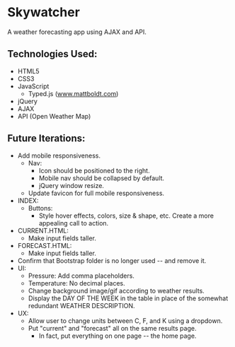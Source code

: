 # Skywatcher
A weather forecasting app using AJAX and API.

## Technologies Used:
- HTML5
- CSS3
- JavaScript
  - Typed.js (www.mattboldt.com)
- jQuery
- AJAX
- API (Open Weather Map)

## Future Iterations:
- Add mobile responsiveness.
  - Nav:
    - Icon should be positioned to the right.
    - Mobile nav should be collapsed by default.
    - jQuery window resize.
  - Update favicon for full mobile responsiveness.
- INDEX:
  - Buttons:
    - Style hover effects, colors, size & shape, etc. Create a more appealing call to action.
- CURRENT.HTML:
  - Make input fields taller.
- FORECAST.HTML:
  - Make input fields taller.
- Confirm that Bootstrap folder is no longer used -- and remove it.
- UI:
  - Pressure: Add comma placeholders.
  - Temperature: No decimal places.
  - Change background image/gif according to weather results.
  - Display the DAY OF THE WEEK in the table in place of the somewhat redundant WEATHER DESCRIPTION.
- UX:
  - Allow user to change units between C, F, and K using a dropdown.
  - Put "current" and "forecast" all on the same results page.
    - In fact, put everything on one page -- the home page.